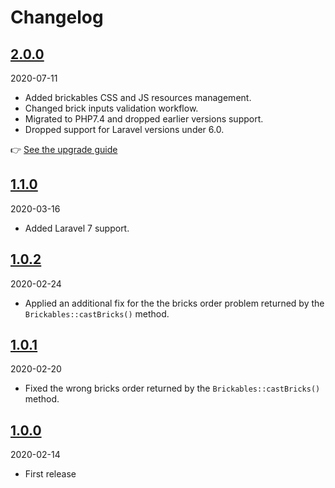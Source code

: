 # Changelog

## [2.0.0](https://github.com/Okipa/laravel-brickables/compare/1.1.0...2.0.0)

2020-07-11

* Added brickables CSS and JS resources management.
* Changed brick inputs validation workflow.
* Migrated to PHP7.4 and dropped earlier versions support.
* Dropped support for Laravel versions under 6.0.

:point_right: [See the upgrade guide](/docs/upgrade-guides/from-v1-to-v2.md)

## [1.1.0](https://github.com/Okipa/laravel-brickables/compare/1.0.2...1.1.0)

2020-03-16

* Added Laravel 7 support.

## [1.0.2](https://github.com/Okipa/laravel-brickables/compare/1.0.1...1.0.2)

2020-02-24

* Applied an additional fix for the the bricks order problem returned by the `Brickables::castBricks()` method.

## [1.0.1](https://github.com/Okipa/laravel-brickables/compare/1.0.0...1.0.1)

2020-02-20

* Fixed the wrong bricks order returned by the `Brickables::castBricks()` method.

## [1.0.0](https://github.com/Okipa/laravel-brickables/compare/1.0.0...1.0.0)

2020-02-14

* First release
